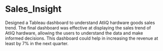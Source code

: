 # Sales_Insight
Designed a Tableau dashboard to understand AtliQ hardware goods sales trend.
The final dashboard was effective at displaying the sales trend of AtliQ hardware, allowing the users to understand the data and make informed decisions.
This dashboard could help in increasing the revenue at least by 7% in the next quarter.
